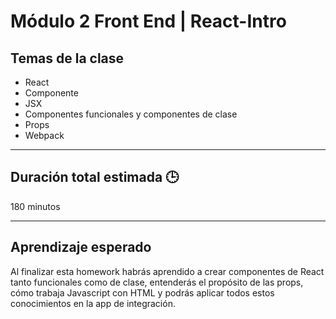 # Módulo 2 Front End | React-Intro

## Temas de la clase

- React
- Componente
- JSX
- Componentes funcionales y componentes de clase
- Props
- Webpack

---

## Duración total estimada 🕒

180 minutos

---

## Aprendizaje esperado

Al finalizar esta homework habrás aprendido a crear componentes de React tanto funcionales como de clase, entenderás el propósito de las props, cómo trabaja Javascript con HTML y podrás aplicar todos estos conocimientos en la app de integración.
